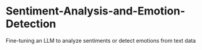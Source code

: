 # Sentiment-Analysis-and-Emotion-Detection
 Fine-tuning an LLM to analyze sentiments or detect emotions from text data
